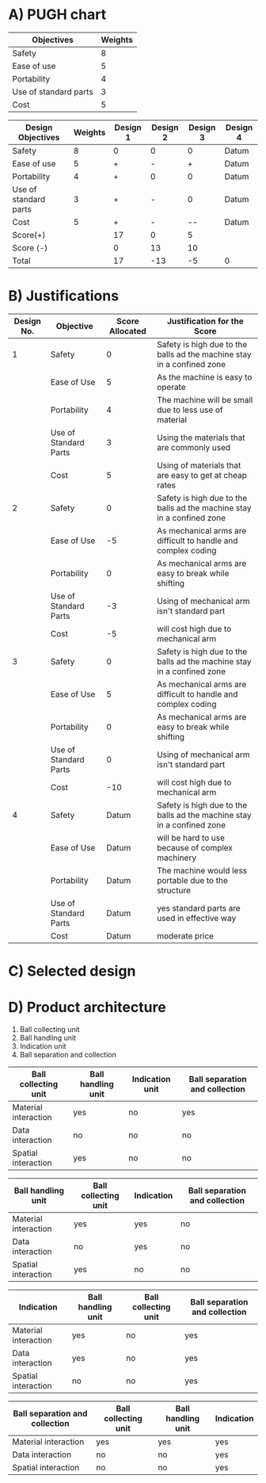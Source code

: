 # A) PUGH chart

|Objectives|	Weights|
|----------|-----------|
|Safety|	8|
|Ease of use	|5|
|Portability|	4|
|Use of standard parts|	3|
|Cost|	5|



|Design Objectives|	Weights	|Design 1|	Design 2|	Design 3|	Design 4|
|------------------|-----------|--------|-------------|------------------|-----------------|
|Safety	                |8	|0	|0	|0	|Datum|
|Ease of use	        |5	|+	|-	|+	|Datum|
|Portability	        |4	|+	|0	|0	|Datum|
|Use of standard parts	|3	|+	|-	|0	|Datum|
|Cost                   |5	|+	|-	|--	|Datum|
|Score(+)|      	        |17	|0      |5	|      |
|Score (-)|		        |0	|13	|10	|      |
|Total	|	                |17	|-13	|-5	|0     |

# B) Justifications

|Design No.	|Objective	|Score Allocated	|Justification for the Score|
|---------------|---------------|----------------------------|----------------------|
|1	|Safety	                |0	|Safety is high due to the balls ad the machine stay in a confined zone|
|	|Ease of Use	        |5	|As the machine is easy to operate|
|	|Portability	        |4	|The machine will be small due to less use of material|
|	|Use of Standard Parts	|3	|Using the materials that are commonly used|
|	|Cost	                |5	|Using of materials that are easy to get at cheap rates|
|2	|Safety	                |0	|Safety is high due to the balls ad the machine stay in a confined zone|
|	|Ease of Use	        |-5	| As mechanical arms are difficult to handle and complex coding|
|	|Portability	        |0	|As mechanical arms are easy to break while shifting|
|	|Use of Standard Parts	|-3	|Using of mechanical arm isn't standard part |
|	|Cost	                |-5	|will cost high due to mechanical arm|
|3	|Safety	                |0	|Safety is high due to the balls ad the machine stay in a confined zone|
|	|Ease of Use	        |5	|As mechanical arms are difficult to handle and complex coding|
|	|Portability	        |0	|As mechanical arms are easy to break while shifting|
|	|Use of Standard Parts	|0	|Using of mechanical arm isn't standard part|
|	|Cost	                |-10	|will cost high due to mechanical arm|
|4	|Safety	                |Datum	|Safety is high due to the balls ad the machine stay in a confined zone|
|	|Ease of Use	        |Datum	|will be hard to use because of complex machinery|
|	|Portability	        |Datum	|The machine would less portable due to  the structure|
|	|Use of Standard Parts	|Datum	|yes standard parts are used in effective way|
|	|Cost	                |Datum	|moderate price|


# C)  Selected design




# D) Product architecture

1. Ball collecting unit
2. Ball handling unit
3. Indication unit
4. Ball separation and collection

|Ball collecting unit| Ball handling unit| Indication unit |Ball separation and collection|
|--------------------|-------------------|------------|-------------------|
|Material interaction|yes|no|yes|
|Data interaction |no| no|no|
|Spatial interaction |yes| no|no|

 




|Ball handling unit| Ball collecting unit| Indication|Ball separation and collection|
|------------------|--------------------|----------|-------------------|
|Material interaction| yes|yes|no|
|Data interaction|no|yes|no|
|Spatial interaction|yes|no|no|





|Indication|Ball handling unit|Ball collecting unit|Ball separation and collection|
|----------|------------------|--------------------|-------------------|
|Material interaction|yes|no|yes|
|Data interaction|yes|no|yes|
|Spatial interaction|no|no|yes|



|Ball separation and collection|Ball collecting unit| Ball handling unit| Indication |
|------------------------------|---------------------|-------------------|------------|
|Material interaction|yes|yes|yes|
|Data interaction|no|no|yes|
|Spatial interaction|no|no|yes|
